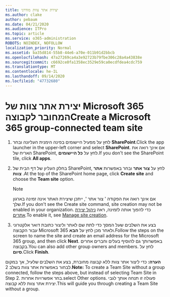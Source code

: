 ```yaml
---
title: יצירת אתר צוות מודרני
ms.author: clake
author: pebaum
ms.date: 04/21/2020
ms.audience: ITPro
ms.topic: article
ms.service: o365-administration
ROBOTS: NOINDEX, NOFOLLOW
localization_priority: Normal
ms.assetid: ba35d814-55b8-44e6-a70e-011b91d2bbcb
ms.openlocfilehash: 47a27269ca4a3e92723b79fbe306c28a4a43838e
ms.sourcegitcommit: c6692ce0fa1358ec3529e59ca0ecdfdea4cdc759
ms.translationtype: MT
ms.contentlocale: he-IL
ms.lasthandoff: 09/14/2020
ms.locfileid: "47732680"
---
```

# <a name="create-a-microsoft-365-group-connected-team-site"></a><span data-ttu-id="00026-102">יצירת אתר צוות של Microsoft 365 המחובר לקבוצה</span><span class="sxs-lookup"><span data-stu-id="00026-102">Create a Microsoft 365 group-connected team site</span></span>

1. <span data-ttu-id="00026-103">לחץ על מפעיל היישומים בפינה הימנית העליונה ובחר **SharePoint**.</span><span class="sxs-lookup"><span data-stu-id="00026-103">Click the app launcher in the upper-left corner and select **SharePoint**.</span></span> <span data-ttu-id="00026-104">אם אינך רואה את האריח של SharePoint, לחץ על **כל היישומים**.</span><span class="sxs-lookup"><span data-stu-id="00026-104">If you don't see the SharePoint tile, click **All apps**.</span></span>
    
2. <span data-ttu-id="00026-105">בחלק העליון של דף הבית של SharePoint, לחץ על **צור אתר** ובחר באפשרות **אתר צוות** .</span><span class="sxs-lookup"><span data-stu-id="00026-105">At the top of the SharePoint home page, click **Create site** and choose the **Team site** option.</span></span> 
    
    > [!NOTE]
    > <span data-ttu-id="00026-106">אם אינך רואה את הפקודה ' צור אתר ', ייתכן שיצירת האתר אינה זמינה בארגון שלך.</span><span class="sxs-lookup"><span data-stu-id="00026-106">If you don't see the Create site command, site creation may not be enabled in your organization.</span></span> <span data-ttu-id="00026-107">כדי להפוך אותה לזמינה, ראה [ניהול יצירת אתרים](https://go.microsoft.com/fwlink/?linkid=2009644).</span><span class="sxs-lookup"><span data-stu-id="00026-107">To enable it, see [Manage site creation](https://go.microsoft.com/fwlink/?linkid=2009644).</span></span> 
  
3. <span data-ttu-id="00026-108">בצע את השלבים שעל המסך כדי לתת שם לאתר וליצור כתובת דואר אלקטרוני עבור הקבוצה Microsoft 365 ולאחר מכן לחץ על **הבא**.</span><span class="sxs-lookup"><span data-stu-id="00026-108">Follow the steps on the screen to name the site and create an email address for the Microsoft 365 group, and then click **Next**.</span></span> <span data-ttu-id="00026-109">באפשרותך גם להוסיף בעלים וחברים אחרים בקבוצה.</span><span class="sxs-lookup"><span data-stu-id="00026-109">You can also add other group owners and members.</span></span> <span data-ttu-id="00026-110">לחץ על **סיום**.</span><span class="sxs-lookup"><span data-stu-id="00026-110">Click **Finish**.</span></span>
  
 <span data-ttu-id="00026-111">**הערה:** כדי ליצור אתר צוות ללא קבוצה מחוברת, בצע את השלבים שלעיל, אך במקום לבחור באפשרות אתר צוות בשלב 2.</span><span class="sxs-lookup"><span data-stu-id="00026-111">**Note:** To create a Team Site without a group connected, follow the steps above, but instead of selecting Team Site in Step 2.</span></span> <span data-ttu-id="00026-112">בחר אפשרויות אחרות.</span><span class="sxs-lookup"><span data-stu-id="00026-112">select Other options.</span></span> <span data-ttu-id="00026-113">פעולה זו תנחה אותך לגבי יצירת אתר צוות ללא קבוצה.</span><span class="sxs-lookup"><span data-stu-id="00026-113">This will guide you through creating a Team Site without a group.</span></span> 
    

